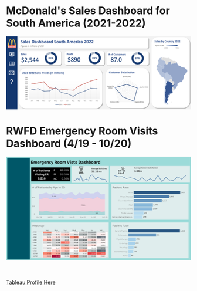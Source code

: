 # McDonald's Sales Dashboard for South America (2021-2022)
![McD_Dashboard.png](/vis/McD_Dashboard.png)

# RWFD Emergency Room Visits Dashboard (4/19 - 10/20)
![ER_Visits.png](/vis/ER_Visits.png)


<br><br>
[Tableau Profile Here](https://public.tableau.com/app/profile/lucino.garcia/vizzes)
